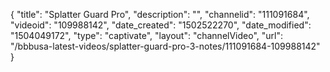 {
    "title": "Splatter Guard Pro",
    "description": "",
    "channelid": "111091684",
    "videoid": "109988142",
    "date_created": "1502522270",
    "date_modified": "1504049172",
    "type": "captivate",
    "layout": "channelVideo",
    "url": "\/bbbusa-latest-videos\/splatter-guard-pro-3-notes\/111091684-109988142"
}